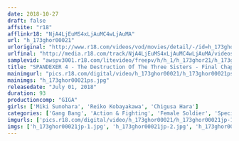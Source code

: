 ```yaml
---
date: 2018-10-27
draft: false
affsite: "r18"
afflinkr18: "NjA4LjEuMS4xLjAuMC4wLjAuMA"
url: "h_173ghor00021"
urloriginal: "http://www.r18.com/videos/vod/movies/detail/-/id=h_173ghor00021"
urlfinal: "http://media.r18.com/track/NjA4LjEuMS4xLjAuMC4wLjAuMA/videos/vod/movies/detail/-/id=h_173ghor00021"
samplevid: "awspv3001.r18.com/litevideo/freepv/h/h_1/h_173ghor21/h_173ghor21_dmb_w.mp4"
title: "SPANDEXER 4 - The Destruction Of The Three Sisters - Final Chapter The Extinction Of Three Sisters! The Crushing Of Their Final Hope!!"
mainimgurl: "pics.r18.com/digital/video/h_173ghor00021/h_173ghor00021ps.jpg"
mainimgs: "h_173ghor00021ps.jpg"
releasedate: "July 01, 2018"
duration: 93
productioncomp: "GIGA"
girls: ['Miki Sunohara', 'Reiko Kobayakawa', 'Chigusa Hara']
categories: ['Gang Bang', 'Action & Fighting', 'Female Soldier', 'Special Effects', 'Cowgirl']
imgurls: ['pics.r18.com/digital/video/h_173ghor00021/h_173ghor00021jp-1.jpg', 'pics.r18.com/digital/video/h_173ghor00021/h_173ghor00021jp-2.jpg', 'pics.r18.com/digital/video/h_173ghor00021/h_173ghor00021jp-3.jpg', 'pics.r18.com/digital/video/h_173ghor00021/h_173ghor00021jp-4.jpg', 'pics.r18.com/digital/video/h_173ghor00021/h_173ghor00021jp-5.jpg', 'pics.r18.com/digital/video/h_173ghor00021/h_173ghor00021jp-6.jpg', 'pics.r18.com/digital/video/h_173ghor00021/h_173ghor00021jp-7.jpg', 'pics.r18.com/digital/video/h_173ghor00021/h_173ghor00021jp-8.jpg', 'pics.r18.com/digital/video/h_173ghor00021/h_173ghor00021jp-9.jpg', 'pics.r18.com/digital/video/h_173ghor00021/h_173ghor00021jp-10.jpg', 'pics.r18.com/digital/video/h_173ghor00021/h_173ghor00021jp-11.jpg', 'pics.r18.com/digital/video/h_173ghor00021/h_173ghor00021jp-12.jpg', 'pics.r18.com/digital/video/h_173ghor00021/h_173ghor00021jp-13.jpg', 'pics.r18.com/digital/video/h_173ghor00021/h_173ghor00021jp-14.jpg', 'pics.r18.com/digital/video/h_173ghor00021/h_173ghor00021jp-15.jpg', 'pics.r18.com/digital/video/h_173ghor00021/h_173ghor00021jp-16.jpg', 'pics.r18.com/digital/video/h_173ghor00021/h_173ghor00021jp-17.jpg', 'pics.r18.com/digital/video/h_173ghor00021/h_173ghor00021jp-18.jpg', 'pics.r18.com/digital/video/h_173ghor00021/h_173ghor00021jp-19.jpg', 'pics.r18.com/digital/video/h_173ghor00021/h_173ghor00021jp-20.jpg']
imgs: ['h_173ghor00021jp-1.jpg', 'h_173ghor00021jp-2.jpg', 'h_173ghor00021jp-3.jpg', 'h_173ghor00021jp-4.jpg', 'h_173ghor00021jp-5.jpg', 'h_173ghor00021jp-6.jpg', 'h_173ghor00021jp-7.jpg', 'h_173ghor00021jp-8.jpg', 'h_173ghor00021jp-9.jpg', 'h_173ghor00021jp-10.jpg', 'h_173ghor00021jp-11.jpg', 'h_173ghor00021jp-12.jpg', 'h_173ghor00021jp-13.jpg', 'h_173ghor00021jp-14.jpg', 'h_173ghor00021jp-15.jpg', 'h_173ghor00021jp-16.jpg', 'h_173ghor00021jp-17.jpg', 'h_173ghor00021jp-18.jpg', 'h_173ghor00021jp-19.jpg', 'h_173ghor00021jp-20.jpg']
---
```

